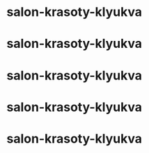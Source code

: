 # salon-krasoty-klyukva
# salon-krasoty-klyukva
# salon-krasoty-klyukva
# salon-krasoty-klyukva
# salon-krasoty-klyukva
